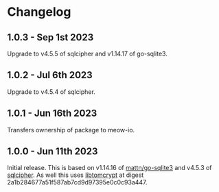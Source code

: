 # Changelog

## 1.0.3 - Sep 1st 2023

Upgrade to v4.5.5 of sqlcipher and v1.14.17 of go-sqlite3.

## 1.0.2 - Jul 6th 2023

Upgrade to v4.5.4 of sqlcipher.

## 1.0.1 - Jun 16th 2023

Transfers ownership of package to meow-io.

## 1.0.0 - Jun 11th 2023

Initial release. This is based on v1.14.16 of [mattn/go-sqlite3](https://github.com/mattn/go-sqlite3) and v4.5.3 of [sqlcipher](https://www.zetetic.net/sqlcipher/). As well this uses [libtomcrypt](https://github.com/libtom/libtomcrypt) at digest 2a1b284677a51f587ab7cd9d97395e0c0c93a447.
